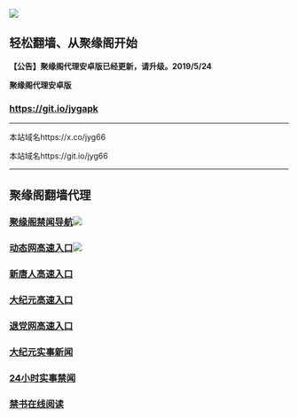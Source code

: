 ![](https://raw.githubusercontent.com/hao369/a/master/j.jpg)



## 轻松翻墙、从聚缘阁开始



**【公告】聚缘阁代理安卓版已经更新，请升级。2019/5/24**

 
**聚缘阁代理安卓版**
### https://git.io/jygapk  

***

本站域名https://x.co/jyg66 

本站域名https://git.io/jyg66



***




## 聚缘阁翻墙代理 


### [聚缘阁禁闻导航](https://5a.weihu.gq/)![](https://tup.vraet.cf/jyg.gif)

### [动态网高速入口](https://w1.zb76f.club/j1/?id=2)![](https://tup.vraet.cf/jygdl.gif)


### [新唐人高速入口](https://w1.zb76f.club/j1/?id=5)

### [大纪元高速入口](https://w1.zb76f.club/j1/?id=7)

### [退党网高速入口](https://w1.zb76f.club/j1/?id=8)




### [大纪元实事新闻](https://git.io/fjmgE)

### [24小时实事禁闻](https://git.io/fj3Go)

### [禁书在线阅读](https://git.io/fjJ5Z)






